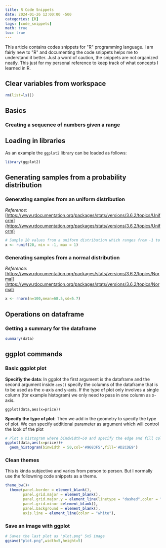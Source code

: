 ```yaml
---
title: R Code Snippets
date: 2024-01-26 12:00:00 -500
categories: [R]
tags: [code_snippets]
math: true
toc: true
---
```


This article contains codes snippets for "R" programming language. I am fairly new to "R" and documenting the code snippets helps me to understand it better. Just a word of caution, the snippets are not organized neatly. This just for my personal reference to keep track of what concepts I learned in R. 




## Clear variables from workspace

```R
rm(list=ls())
```

## Basics 

### Creating a sequence of numbers given a range 


## Loading in libraries 
As an example the `ggplot2` library can be loaded as follows:

```R
library(ggplot2)
```

## Generating samples from a probability distribution

### Generating samples from an uniform distribution
_Reference_: [https://www.rdocumentation.org/packages/stats/versions/3.6.2/topics/Uniform](https://www.rdocumentation.org/packages/stats/versions/3.6.2/topics/Uniform)


```R
# Sample 20 values from a uniform distribution which ranges from -1 to 1
x <- runif(20, min = -1, max = 1)
```

### Generating samples from a normal distribution 

_Reference_: [https://www.rdocumentation.org/packages/stats/versions/3.6.2/topics/Normal](https://www.rdocumentation.org/packages/stats/versions/3.6.2/topics/Normal)

```R
x <- rnorm(n=100,mean=68.5,sd=5.7)
```

## Operations on dataframe

### Getting a summary for the dataframe

```R
summary(data)
```




## ggplot commands


### Basic ggplot  plot

**Specifiy the data**:
In ggplot the first argument is the dataframe and the second argument inside `aes()` specify the columns of the dataframe that is to be used as the x-axis and y-axis. If the type of plot only involves a single column (for example histogram) we only need to pass in one column as x-axis. 
```
ggplot(data,aes(x=price))
```

**Specify the type of plot**: Then we add in the geometry to specify the type of plot. We can specify additional parameter as argument which will control the look of the plot

```R
# Plot a histogram where bindwidth=50 and specify the edge and fill colors
ggplot(data,aes(x=price))+
  geom_histogram(binwidth = 50,col='#9683F5',fill='#D2CDE9')
```


### Clean themes

This is kinda subjective and varies from person to person. But I normally use the followning code snippets as a theme.

```R
theme_bw()+
  theme(panel.border = element_blank(),
        panel.grid.major = element_blank(),
        panel.grid.major.y = element_line(linetype = "dashed",color = "black"),
        panel.grid.minor =element_blank(),
        panel.background = element_blank(),
        axis.line = element_line(color = "white"),
```


### Save an image with ggplot

```R
# Saves the last plot as "plot.png" 5x5 image
ggsave("plot.png",width=5,height=5)
```